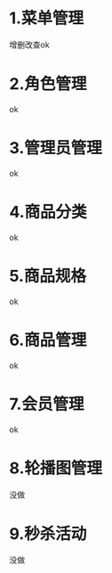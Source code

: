 # 1.菜单管理

增删改查ok

# 2.角色管理

ok

# 3.管理员管理

ok

# 4.商品分类

ok

# 5.商品规格

ok

# 6.商品管理

ok

# 7.会员管理

ok

# 8.轮播图管理

没做

# 9.秒杀活动

没做

